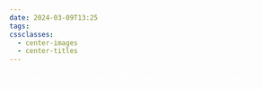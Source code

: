 ```yaml
---
date: 2024-03-09T13:25
tags: 
cssclasses:
  - center-images
  - center-titles
---
```

<div style="background-color=black;color:white">
<i>This page is only for keeping CSS classes ready for autocomplete.</i>
</div>
